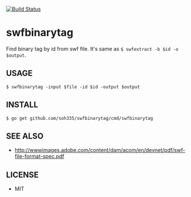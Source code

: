 [![Build Status](https://travis-ci.org/soh335/swfbinarytag.svg?branch=master)](https://travis-ci.org/soh335/swfbinarytag)

# swfbinarytag

Find binary tag by id from swf file. It's same as ```$ swfextract -b $id -o $output```.

## USAGE

```
$ swfbinarytag -input $file -id $id -output $output
```

## INSTALL

```
$ go get github.com/soh335/swfbinarytag/cmd/swfbinarytag
```

## SEE ALSO

* http://wwwimages.adobe.com/content/dam/acom/en/devnet/pdf/swf-file-format-spec.pdf

## LICENSE

* MIT
